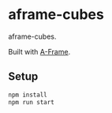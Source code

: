# aframe-cubes

aframe-cubes.

Built with [A-Frame](https://aframe.io).

## Setup

```sh
npm install
npm run start
```
